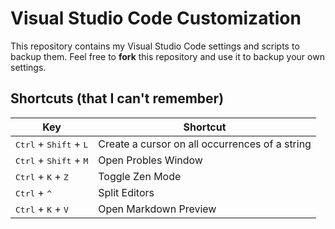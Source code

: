 # Visual Studio Code Customization

This repository contains my Visual Studio Code settings and scripts to backup them. Feel free to **fork** this repository and use it to backup your own settings.

## Shortcuts (that I can't remember)

|Key   |Shortcut   |
|---|---|
|<kbd>Ctrl</kbd> + <kbd>Shift</kbd> + <kbd>L</kbd> | Create a cursor on all occurrences of a string
| <kbd>Ctrl</kbd> + <kbd>Shift</kbd> + <kbd>M</kbd> | Open Probles Window
| <kbd>Ctrl</kbd> + <kbd>K</kbd> + <kbd>Z</kbd> | Toggle Zen Mode
| <kbd>Ctrl</kbd> + <kbd>^</kbd>  | Split Editors
| <kbd>Ctrl</kbd> + <kbd>K</kbd> + <kbd>V</kbd> | Open Markdown Preview
